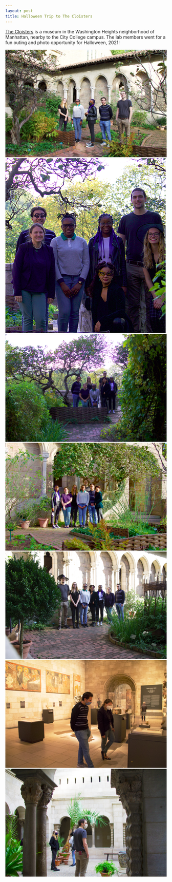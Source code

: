 ```yaml
---
layout: post
title: Halloween Trip to The Cloisters
---
```


[The Cloisters](https://en.wikipedia.org/wiki/The_Cloisters) is a museum in the Washington Heights neighborhood of Manhattan, nearby to the City College campus. The lab members went for a fun outing and photo opportunity for Halloween, 2021!

<div id="cloistersCarousel" class="carousel slide" data-ride="carousel">
  <div class="carousel-inner" role="listbox" style="max-width:900px; max-height:600px !important;">
    <div class="carousel-item active">
      <img class="d-block" src="/images/events/cloisters-2021/group.png" alt="Oviedo Lab Members at The Cloisters">
    </div>
    <div class="carousel-item">
      <img class="d-block" src="/images/events/cloisters-2021/group1.png" alt="Oviedo Lab Members at The Cloisters">
    </div>
    <div class="carousel-item">
      <img class="d-block" src="/images/events/cloisters-2021/group2.png" alt="Oviedo Lab Members at The Cloisters">
    </div>
    <div class="carousel-item">
      <img class="d-block" src="/images/events/cloisters-2021/group3.png" alt="Oviedo Lab Members at The Cloisters">
    </div>
    <div class="carousel-item">
      <img class="d-block" src="/images/events/cloisters-2021/group4.png" alt="Oviedo Lab Members at The Cloisters">
    </div>
    <div class="carousel-item">
      <img class="d-block" src="/images/events/cloisters-2021/browsing1.png" alt="Oviedo Lab Members at The Cloisters">
    </div>
    <div class="carousel-item">
      <img class="d-block" src="/images/events/cloisters-2021/browsing2.png" alt="Oviedo Lab Members at The Cloisters">
    </div>
  </div>
  <a class="carousel-control-prev" href="#cloistersCarousel" role="button" data-slide="prev">
    <span class="carousel-control-prev-icon" aria-hidden="true"></span>
    <span class="sr-only">Previous</span>
  </a>
  <a class="carousel-control-next" href="#cloistersCarousel" role="button" data-slide="next">
    <span class="carousel-control-next-icon" aria-hidden="true"></span>
    <span class="sr-only">Next</span>
  </a>
</div>
